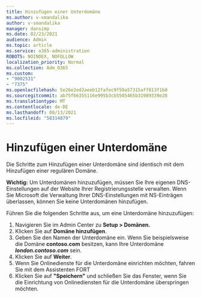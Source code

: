 ```yaml
---
title: Hinzufügen einer Unterdomäne
ms.author: v-smandalika
author: v-smandalika
manager: dansimp
ms.date: 02/23/2021
audience: Admin
ms.topic: article
ms.service: o365-administration
ROBOTS: NOINDEX, NOFOLLOW
localization_priority: Normal
ms.collection: Adm_O365
ms.custom:
- "9002531"
- "7375"
ms.openlocfilehash: 5e26e2ed2aeeb12fafec9f59a57315aff813f1b0
ms.sourcegitcommit: ab75f66355116e995b3cb5505465b31989339e28
ms.translationtype: MT
ms.contentlocale: de-DE
ms.lasthandoff: 08/13/2021
ms.locfileid: "58314879"
---
```

# <a name="add-a-subdomain"></a>Hinzufügen einer Unterdomäne

Die Schritte zum Hinzufügen einer Unterdomäne sind identisch mit dem Hinzufügen einer regulären Domäne. 

**Wichtig:** Um Unterdomänen hinzuzufügen, müssen Sie Ihre eigenen DNS-Einstellungen auf der Website Ihrer Registrierungsstelle verwalten. Wenn Sie Microsoft die Verwaltung Ihrer DNS-Einstellungen mit NS-Einträgen überlassen, können Sie keine Unterdomänen hinzufügen. 

Führen Sie die folgenden Schritte aus, um eine Unterdomäne hinzuzufügen:

1. Navigieren Sie im Admin Center zu **Setup > Domänen.**
2. Klicken Sie auf **Domäne hinzufügen**.
3. Geben Sie den Namen der Unterdomäne ein. Wenn Sie beispielsweise die Domäne **contoso.com** besitzen, kann Ihre Unterdomäne **_london.contoso.com_** sein.
4. Klicken Sie auf **Weiter**.
5. Wenn Sie Onlinedienste für die Unterdomäne einrichten möchten, fahren Sie mit dem Assistenten FORT
6. Klicken Sie auf **"Speichern"** und schließen Sie das Fenster, wenn Sie die Einrichtung von Onlinediensten für die Unterdomäne überspringen möchten.

